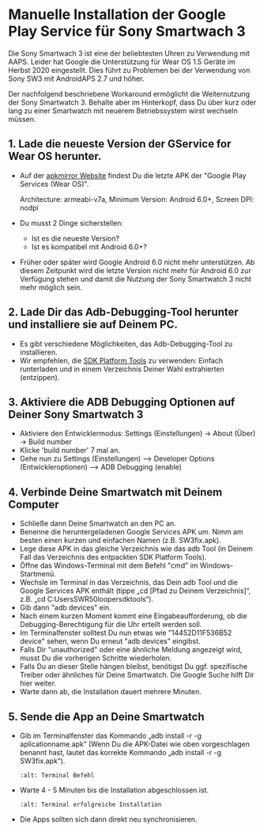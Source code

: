 # Manuelle Installation der Google Play Service für Sony Smartwach 3

Die Sony Smartwach 3 ist eine der beliebtesten Uhren zu Verwendung mit AAPS. Leider hat Google die Unterstützung für Wear OS 1.5 Geräte im Herbst 2020 eingestellt. Dies führt zu Problemen bei der Verwendung von Sony SW3 mit AndroidAPS 2.7 und höher.

Der nachfolgend beschriebene Workaround ermöglicht die Weiternutzung der Sony Smartwatch 3. Behalte aber im Hinterkopf, dass Du über kurz oder lang zu einer Smartwatch mit neuerem Betriebssystem wirst wechseln müssen.

## 1. Lade die neueste Version der GService for Wear OS herunter.

- Auf der [apkmirror Website](https://www.apkmirror.com/apk/google-inc/google-play-services-android-wear/) findest Du die letzte APK der "Google Play Services (Wear OS)".

  Architecture: armeabi-v7a, Minimum Version: Android 6.0+, Screen DPI: nodpi

- Du musst 2 Dinge sicherstellen:

  - Ist es die neueste Version?
  - Ist es kompatibel mit Android 6.0+?

- Früher oder später wird Google Android 6.0 nicht mehr unterstützen. Ab diesem Zeitpunkt wird die letzte Version nicht mehr für Android 6.0 zur Verfügung stehen und damit die Nutzung der Sony Smartwatch 3 nicht mehr möglich sein.

## 2. Lade Dir das Adb-Debugging-Tool herunter und installiere sie auf Deinem PC.

- Es gibt verschiedene Möglichkeiten, das Adb-Debugging-Tool zu installieren.
- Wir empfehlen, die  [SDK Platform Tools](https://developer.android.com/studio/releases/platform-tools) zu verwenden: Einfach runterladen und in einem Verzeichnis Deiner Wahl extrahierten (entzippen).

## 3. Aktiviere die ADB Debugging Optionen auf Deiner Sony Smartwatch 3

- Aktiviere den Entwicklermodus: Settings (Einstellungen) -> About (Über) -> Build number
- Klicke 'build number' 7 mal an.
- Gehe nun zu Settings (Einstellungen) --> Developer Options (Entwickleroptionen) --> ADB Debugging (enable)

## 4. Verbinde Deine Smartwatch mit Deinem Computer

- Schließe dann Deine Smartwatch an den PC an.
- Benenne die heruntergeladenen Google Services APK um. Nimm am besten einen kurzen und einfachen Namen (z.B. SW3fix.apk).
- Lege diese APK in das gleiche Verzeichnis wie das adb Tool (in Deinem Fall das Verzeichnis des entpackten SDK Platform Tools).
- Öffne das Windows-Terminal mit dem Befehl "cmd" im Windows-Startmenü.
- Wechsle im Terminal in das Verzeichnis, das Dein adb Tool und die Google Services APK enthält (tippe „cd \[Pfad zu Deinem Verzeichnis\]“, z.B. „cd C:UsersSWR50loopersdktools“).
- Gib dann "adb devices" ein.
- Nach einem kurzen Moment kommt eine Eingabeaufforderung, ob die Debugging-Berechtigung für die Uhr erteilt werden soll.
- Im Terminalfenster solltest Du nun etwas wie "14452D11F536B52 device" sehen, wenn Du erneut "adb devices" eingibst.
- Falls Dir "unauthorized" oder eine ähnliche Meldung angezeigt wird, musst Du die vorherigen Schritte wiederholen.
- Falls Du an dieser Stelle hängen bleibst, benötigst Du ggf. spezifische Treiber oder ähnliches für Deine Smartwatch. Die Google Suche hilft Dir hier weiter.
- Warte dann ab, die Installation dauert mehrere Minuten.

## 5. Sende die App an Deine Smartwatch

- Gib im Terminalfenster das Kommando „adb install -r -g aplicationname.apk“ (Wenn Du die APK-Datei wie oben vorgeschlagen benannt hast, lautet das korrekte Kommando „adb install -r -g SW3fix.apk“).

  ```{image} ../images/SonySW3_Terminal1.png
  :alt: Terminal Befehl
  ```

- Warte 4 - 5 Minuten bis die Installation abgeschlossen ist.

  ```{image} ../images/SonySW3_Terminal2.png
  :alt: Terminal erfolgreiche Installation
  ```

- Die Apps sollten sich dann direkt neu synchronisieren.
